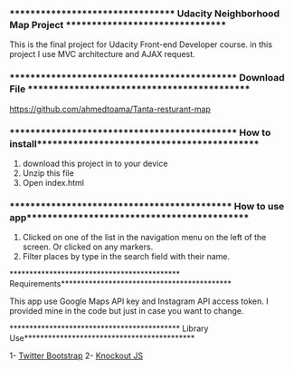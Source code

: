 ### ******************************** Udacity Neighborhood Map Project *******************************

This is the final  project  for Udacity Front-end Developer course. in this project I use MVC architecture and AJAX request.


### ******************************************** Download File *******************************************
https://github.com/ahmedtoama/Tanta-resturant-map


### ******************************************** How to install*******************************************

1. download this project in to your device
2. Unzip this file
3. Open index.html


### ******************************************* How to use app*******************************************

1. Clicked on one of the list in the navigation menu on the left of the screen. Or clicked on any markers.
2. Filter places by type in the search field with their name.


******************************************* Requirements*******************************************

This app use Google Maps API key and Instagram API access token. I provided mine in the code but just in case you want to change.


******************************************* Library Use*******************************************

1- [Twitter Bootstrap](http://getbootstrap.com/)
2- [Knockout JS](http://knockoutjs.com/)
